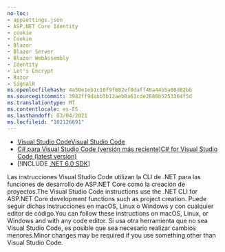 ```yaml
---
no-loc:
- appsettings.json
- ASP.NET Core Identity
- cookie
- Cookie
- Blazor
- Blazor Server
- Blazor WebAssembly
- Identity
- Let's Encrypt
- Razor
- SignalR
ms.openlocfilehash: 4a50e1eb1c10f9f682ef8daff48a44b5a08d82bb
ms.sourcegitcommit: 3982ff9dabb5b12aeb0a61cde2686b5253364f5d
ms.translationtype: MT
ms.contentlocale: es-ES
ms.lasthandoff: 03/04/2021
ms.locfileid: "102126691"
---
```

* [<span data-ttu-id="bd6d5-101">Visual Studio Code</span><span class="sxs-lookup"><span data-stu-id="bd6d5-101">Visual Studio Code</span></span>](https://code.visualstudio.com/download)
* [<span data-ttu-id="bd6d5-102">C# para Visual Studio Code (versión más reciente)</span><span class="sxs-lookup"><span data-stu-id="bd6d5-102">C# for Visual Studio Code (latest version)</span></span>](https://marketplace.visualstudio.com/items?itemName=ms-dotnettools.csharp)
* [!INCLUDE [.NET 6.0 SDK](~/includes/6.0-SDK.md)]

<span data-ttu-id="bd6d5-103">Las instrucciones Visual Studio Code utilizan la CLI de .NET para las funciones de desarrollo de ASP.NET Core como la creación de proyectos.</span><span class="sxs-lookup"><span data-stu-id="bd6d5-103">The Visual Studio Code instructions use the .NET CLI for ASP.NET Core development functions such as project creation.</span></span> <span data-ttu-id="bd6d5-104">Puede seguir dichas instrucciones en macOS, Linux o Windows y con cualquier editor de código.</span><span class="sxs-lookup"><span data-stu-id="bd6d5-104">You can follow these instructions on macOS, Linux, or Windows and with any code editor.</span></span> <span data-ttu-id="bd6d5-105">Si usa otra herramienta que no sea Visual Studio Code, es posible que sea necesario realizar cambios menores.</span><span class="sxs-lookup"><span data-stu-id="bd6d5-105">Minor changes may be required if you use something other than Visual Studio Code.</span></span>
